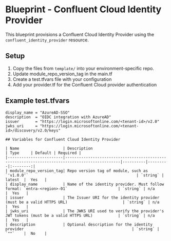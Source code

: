 # Blueprint - Confluent Cloud Identity Provider

This blueprint provisions a Confluent Cloud Identity Provider using the `confluent_identity_provider` resource.

## Setup

1. Copy the files from `template/` into your environment-specific repo.
2. Update module_repo_version_tag in the main.tf
3. Create a test.tfvars file with your configuration
4. Add your provider.tf for the Confluent Cloud provider authentication


## Example test.tfvars

```hcl
display_name = "AzureAD-SSO"
description  = "OIDC integration with AzureAD"
issuer       = "https://login.microsoftonline.com/<tenant-id>/v2.0"
jwks_uri     = "https://login.microsoftonline.com/<tenant-id>/discovery/v2.0/keys"

## Variables for Confluent Cloud Identity Provider

| Name                   | Description                                                                                  | Type     | Default | Required |
|------------------------|----------------------------------------------------------------------------------------------|----------|---------|:--------:|
| module_repo_version_tag| Repo version tag of module, such as `'v1.0.0'`                                               | `string` | latest  |  Yes   |
| display_name           | Name of the identity provider. Must follow format: `entra-<region>-01`                      | `string` | n/a     |  Yes   |
| issuer                 | The Issuer URI for the identity provider (must be a valid HTTPS URL)                        | `string` | n/a     |  Yes   |
| jwks_uri               | The JWKS URI used to verify the provider's JWT tokens (must be a valid HTTPS URL)           | `string` | n/a     |  Yes   |
| description            | Optional description for the identity provider                                               | `string` | `""`    |  No    |
